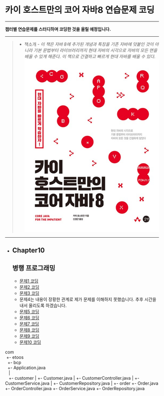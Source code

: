 # 카이 호스트만의 코어 자바8 연습문제 코딩
-----------------------------------------

**챕터별 연습문제를 스터디하며 코딩한 것을 올릴 예정입니다.**

-----------------------------------------
> - 책소개
    -   *이 책은 자바 8에 추가된 개념과 특징을 기존 자바에 덧붙인 것이 아니라 
    기본 문법부터 라이브러리까지 현대 자바의 시각으로 자바의 모든 면을 배울 수 있게 
    해준다. 이 책으로 간결하고 빠르게 현대 자바를 배울 수 있다.*
![book](image/book.jpg)
-----------------------------------------


* Chapter10
    ------------
    병행 프로그래밍 
    ------------
    
    * [문제1 코딩](https://github.com/incheol1024/java-eight/blob/master/src/main/java/me/incheol/chapter10/Question1.java)
    * [문제2 코딩](https://github.com/incheol1024/java-eight/blob/master/src/main/java/me/incheol/chapter10/Question2.java)
    * [문제3 코딩](https://github.com/incheol1024/java-eight/blob/master/src/main/java/me/incheol/chapter10/Question3.java)
    * 문제4는 내용이 장황한 관계로 제가 문제를 이해하지 못했습니다. 추후 시간을 내서 올리도록 하겠습니다.
    * [문제5 코딩](https://github.com/incheol1024/java-eight/blob/master/src/main/java/me/incheol/chapter10/Question5.java)
    * [문제6 코딩](https://github.com/incheol1024/java-eight/blob/master/src/main/java/me/incheol/chapter10/Question6.java)
    * [문제7 코딩](https://github.com/incheol1024/java-eight/blob/master/src/main/java/me/incheol/chapter10/Question7.java)
    * [문제8 코딩](https://github.com/incheol1024/java-eight/blob/master/src/main/java/me/incheol/chapter10/Question8.java)
    * [문제9 코딩](https://github.com/incheol1024/java-eight/blob/master/src/main/java/me/incheol/chapter10/Question9.java)
    * [문제10 코딩](https://github.com/incheol1024/java-eight/blob/master/src/main/java/me/incheol/chapter10/Question10.java)
    
    
    
com  
&nbsp;+- etoos  
&nbsp;&nbsp;+- bcp  
&nbsp;&nbsp;+- Application.java  
&nbsp;&nbsp;&nbsp;|  
&nbsp;&nbsp;&nbsp;+- customer
      |   +- Customer.java
      |   +- CustomerController.java
      |   +- CustomerService.java
      |   +- CustomerRepository.java
      |
       +- order
                 +- Order.java
                 +- OrderController.java
                 +- OrderService.java
                 +- OrderRepository.java
